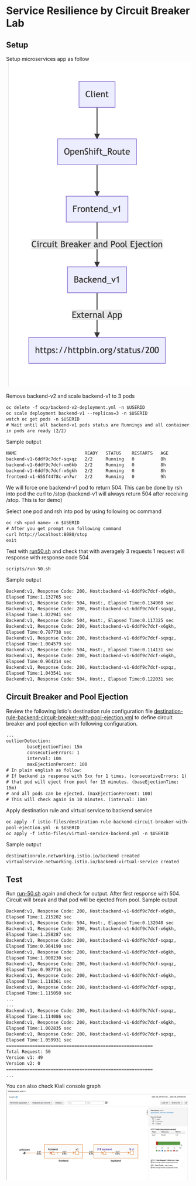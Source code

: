 # Service Resilience by Circuit Breaker Lab



## Setup
Setup microservices app as follow 
![](../images/microservices-circuit-breaker.png)

Remove backend-v2 and scale backend-v1 to 3 pods
```
oc delete -f ocp/backend-v2-deployment.yml -n $USERID
oc scale deployment backend-v1 --replicas=3 -n $USERID
watch oc get pods -n $USERID
# Wait until all backend-v1 pods status are Runnings and all container in pods are ready (2/2)
```
Sample output
```
NAME                          READY   STATUS    RESTARTS   AGE
backend-v1-6ddf9c7dcf-sqxqz   2/2     Running   0          8h
backend-v1-6ddf9c7dcf-vm6kb   2/2     Running   0          8h
backend-v1-6ddf9c7dcf-x6gkh   2/2     Running   0          8h
frontend-v1-655f4478c-wn7wr   2/2     Running   0          9h
```


We will force one backend-v1 pod to return 504. This can be done by rsh into pod the curl to /stop (backend-v1 will always return 504 after receiving /stop. This is for demo)

Select one pod and rsh into pod by using following oc command
```
oc rsh <pod name> -n $USERID
# After you get prompt run following command
curl http://localhost:8080/stop
exit
```

Test with [run50.sh](../scripts/run-50.sh) and check that with averagely 3 requests 1 request will response with response code 504
```
scripts/run-50.sh
```

Sample output
```
Backend:v1, Response Code: 200, Host:backend-v1-6ddf9c7dcf-x6gkh, Elapsed Time:1.132765 sec
Backend:v1, Response Code: 504, Host:, Elapsed Time:0.134960 sec
Backend:v1, Response Code: 200, Host:backend-v1-6ddf9c7dcf-sqxqz, Elapsed Time:1.022941 sec
Backend:v1, Response Code: 504, Host:, Elapsed Time:0.117325 sec
Backend:v1, Response Code: 200, Host:backend-v1-6ddf9c7dcf-x6gkh, Elapsed Time:0.787738 sec
Backend:v1, Response Code: 200, Host:backend-v1-6ddf9c7dcf-sqxqz, Elapsed Time:1.004579 sec
Backend:v1, Response Code: 504, Host:, Elapsed Time:0.114131 sec
Backend:v1, Response Code: 200, Host:backend-v1-6ddf9c7dcf-x6gkh, Elapsed Time:0.964214 sec
Backend:v1, Response Code: 200, Host:backend-v1-6ddf9c7dcf-sqxqz, Elapsed Time:1.043541 sec
Backend:v1, Response Code: 504, Host:, Elapsed Time:0.122031 sec
```

## Circuit Breaker and Pool Ejection
Review the following Istio's destination rule configuration file [destination-rule-backend-circuit-breaker-with-pool-ejection.yml](../istio-files/destination-rule-backend-circuit-breaker-with-pool-ejection.yml)  to define circuit breaker and pool ejection with following configuration.

```
...
outlierDetection:
        baseEjectionTime: 15m
        consecutiveErrors: 1
        interval: 10m
        maxEjectionPercent: 100
# In plain english as follow:
# If backend is response with 5xx for 1 times. (consecutiveErrors: 1)
# that pod will eject from pool for 15 minutes. (baseEjectionTime: 15m)
# and all pods can be ejected. (maxEjectionPercent: 100)
# This will check again in 10 minutes. (interval: 10m)
```

Apply destination rule and virtual service to backend service
```
oc apply -f istio-files/destination-rule-backend-circuit-breaker-with-pool-ejection.yml -n $USERID
oc apply -f istio-files/virtual-service-backend.yml -n $USERID
```

Sample output
```
destinationrule.networking.istio.io/backend created
virtualservice.networking.istio.io/backend-virtual-service created
```

## Test
Run [run-50.sh](../scripts/run-50.sh) again and check for output.
After first response with 504. Circuit will break and that pod will be ejected from pool.
Sample output
```
Backend:v1, Response Code: 200, Host:backend-v1-6ddf9c7dcf-x6gkh, Elapsed Time:1.215202 sec
Backend:v1, Response Code: 504, Host:, Elapsed Time:0.132040 sec
Backend:v1, Response Code: 200, Host:backend-v1-6ddf9c7dcf-x6gkh, Elapsed Time:1.258287 sec
Backend:v1, Response Code: 200, Host:backend-v1-6ddf9c7dcf-sqxqz, Elapsed Time:0.964190 sec
Backend:v1, Response Code: 200, Host:backend-v1-6ddf9c7dcf-x6gkh, Elapsed Time:1.000230 sec
Backend:v1, Response Code: 200, Host:backend-v1-6ddf9c7dcf-sqxqz, Elapsed Time:0.987716 sec
Backend:v1, Response Code: 200, Host:backend-v1-6ddf9c7dcf-x6gkh, Elapsed Time:1.110361 sec
Backend:v1, Response Code: 200, Host:backend-v1-6ddf9c7dcf-sqxqz, Elapsed Time:1.115050 sec
...
...
Backend:v1, Response Code: 200, Host:backend-v1-6ddf9c7dcf-sqxqz, Elapsed Time:1.114086 sec
Backend:v1, Response Code: 200, Host:backend-v1-6ddf9c7dcf-x6gkh, Elapsed Time:1.002835 sec
Backend:v1, Response Code: 200, Host:backend-v1-6ddf9c7dcf-sqxqz, Elapsed Time:1.059931 sec
========================================================
Total Request: 50
Version v1: 49
Version v2: 0
========================================================
...
```
You can also check Kiali console graph
![](../images/kiali-graph-circuit-breaker.png)